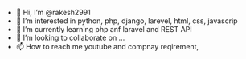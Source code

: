 - 👋 Hi, I’m @rakesh2991
- 👀 I’m interested in python, php, django, larevel, html, css, javascrip
- 🌱 I’m currently learning php anf laravel and REST API
- 💞️ I’m looking to collaborate on ...
- 📫 How to reach me youtube and compnay reqirement,

<!---
rakesh2991/rakesh2991 is a ✨ special ✨ repository because its `README.md` (this file) appears on your GitHub profile.
You can click the Preview link to take a look at your changes.
--->
